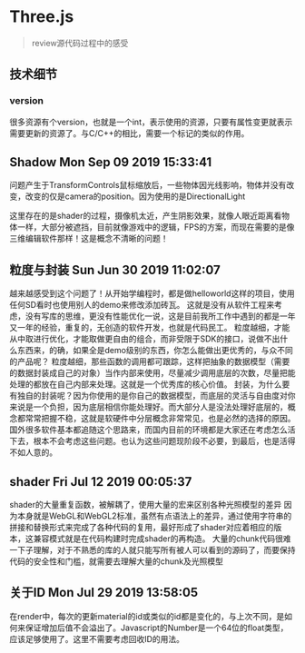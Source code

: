 
# Three.js

> review源代码过程中的感受

## 技术细节
### version
很多资源有个version，也就是一个int，表示使用的资源，只要有属性变更就表示需要更新的资源了。与C/C++的相比，需要一个标记的类似的作用。

## Shadow Mon Sep 09 2019 15:33:41

问题产生于TransformControls鼠标缩放后，一些物体因光线影响，物体并没有改变，改变的仅是camera的position。因为使用的是DirectionalLight

这里存在的是shader的过程，摄像机太近，产生阴影效果，就像人眼近距离看物体一样，大部分被遮挡，目前就像游戏中的逻辑，FPS的方案，而现在需要的是像三维编辑软件那样！这是概念不清晰的问题！


## 粒度与封装 Sun Jun 30 2019 11:02:07
越来越感受到这个问题了！从开始学编程时，都是做helloworld这样的项目，使用任何SD看时也使用别人的demo来修改添加砖瓦。
这就是没有从软件工程来考虑，没有写库的思维，更没有性能优化一说，这是目前我所工作中遇到的都是一年又一年的经验，重复的，无创造的软件开发，也就是代码民工。
粒度越细，才能从中取进行优化，才能取做更自由的组合，而非受限于SDK的接口，说做不出什么东西来，的确，如果全是demo级别的东西，你怎么能做出更优秀的，与众不同的产品呢？
粒度越细，那些函数的调用都可跟踪，这样把抽象的数据模型（需要的数据封装成自己的对象）当作内部来使用，尽量减少调用底层的次数，尽量把能处理的都放在自己内部来处理。这就是一个优秀库的核心价值。
封装，为什么要有独自的封装呢？因为你使用的是你自己的数据模型，而底层的灵活与自由度对你来说是一个负担，因为底层相信你能处理好。而大部分人是没法处理好底层的，概念都常常把握不稳，这就是软硬件中分层概念非常常见，也是必然的选择的原因。国外很多软件基本都追随这个思路来，而国内目前的环境都是大家还在考虑怎么活下去，根本不会考虑这些问题。也认为这些问题现阶段不必要，到最后，也是活得不如人意的。

## shader Fri Jul 12 2019 00:05:37
shader的大量重复函数，被解耦了，使用大量的宏来区别各种光照模型的差异
因为本身就是WebGL和WebGL2标准，虽然有点语法上的差异，通过使用字符串的拼接和替换形式来完成了各种代码的复用，最好形成了shader对应着相应的版本，这兼容模式就是在代码构建时完成shader的再构造。
大量的chunk代码很难一下子理解，对于不熟悉的库的人就只能写所有被人可以看到的源码了，而要保持代码的安全性和门槛，就需要去理解大量的chunk及光照模型

## 关于ID Mon Jul 29 2019 13:58:05
在render中，每次的更新material的id或类似的id都是变化的，与上次不同，是如何来保证增加后值不会溢出了。Javascript的Number是一个64位的float类型，应该足够使用了。这里不需要考虑回收ID的用法。